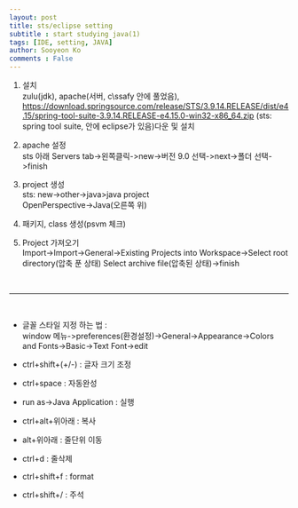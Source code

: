 ```yaml
---
layout: post
title: sts/eclipse setting
subtitle : start studying java(1)
tags: [IDE, setting, JAVA]
author: Sooyeon Ko
comments : False
---
```


1. 설치<br>
zulu(jdk), apache(서버, c\ssafy 안에 풀었음), 
https://download.springsource.com/release/STS/3.9.14.RELEASE/dist/e4.15/spring-tool-suite-3.9.14.RELEASE-e4.15.0-win32-x86_64.zip (sts: spring tool suite, 안에 eclipse가 있음)다운 및 설치

2. apache 설정<br>
sts 아래 Servers tab->왼쪽클릭->new->버전 9.0 선택->next->폴더 선택->finish

3. project 생성<br>
sts: new->other->java>java project<br>
OpenPerspective->Java(오른쪽 위)<br>

4. 패키지, class 생성(psvm 체크)

5. Project 가져오기<br>
Import->Import->General->Existing Projects into Workspace->Select root directory(압축 푼 상태) Select archive file(압축된 상태)->finish

<br>
<hr>
<br>

- 글꼴 스타일 지정 하는 법 : <br>window 메뉴->preferences(환경설정)->General->Appearance->Colors and Fonts->Basic->Text Font->edit

- ctrl+shift+(+/-) : 글자 크기 조정

- ctrl+space : 자동완성<br>
- run as->Java Application : 실행

- ctrl+alt+위아래 : 복사
- alt+위아래 : 줄단위 이동
- ctrl+d : 줄삭제
- ctrl+shift+f : format
- ctrl+shift+/ : 주석
